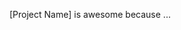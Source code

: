 <!-- In the space below, enter a short description of the project. If applicable, describe the autonomy level (e.g., fully autonomous vs. one-step of human intervention vs. multiple steps of human intervention) -->

[Project Name] is awesome because ...

